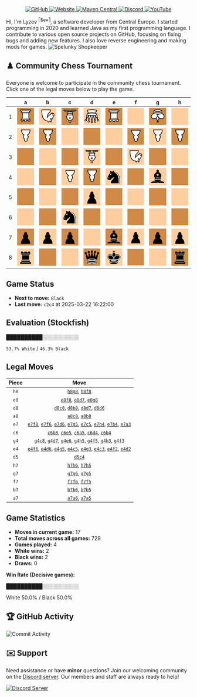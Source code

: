 <div align="center">
    <a href="https://github.com/Lyzev">
        <img src="https://wsrv.nl/?url=https://cdn.jsdelivr.net/npm/@intergrav/devins-badges@3.2.0/assets/cozy-minimal/available/github_vector.svg&w=64&h=64" alt="GitHub">
    </a>
    <a href="https://lyzev.dev">
        <img src="https://wsrv.nl/?url=https://cdn.jsdelivr.net/npm/@intergrav/devins-badges@3.2.0/assets/cozy-minimal/documentation/website_vector.svg&w=64&h=64" alt="Website">
    </a>
    <a href="https://central.sonatype.com/namespace/dev.lyzev.api">
        <img src="https://wsrv.nl/?url=https://cdn.jsdelivr.net/npm/@intergrav/devins-badges@3.2.0/assets/cozy-minimal/available/maven-central_vector.svg&w=64&h=64" alt="Maven Central">
    </a>
    <a href="https://lyzev.dev/discord">
        <img src="https://wsrv.nl/?url=https://cdn.jsdelivr.net/npm/@intergrav/devins-badges@3/assets/cozy-minimal/social/discord-plural_vector.svg&w=64&h=64" alt="Discord">
    </a>
    <a href="https://www.youtube.com/@lyzev">
        <img src="https://wsrv.nl/?url=https://cdn.jsdelivr.net/npm/@intergrav/devins-badges@3.2.0/assets/cozy-minimal/social/youtube-singular_vector.svg&w=64&h=64" alt="YouTube">
    </a>
</div>

[//]: # (23, 08 Mon 2021, 20:00:00)

Hi, I'm Lyzev <sup>⎡Бен⎤</sup>, a software developer from Central Europe. I started programming in 2020 and learned Java as my first programming language. I contribute to various open source projects on GitHub, focusing on fixing bugs and adding new features. I also love reverse engineering and making mods for games. ![Spelunky Shopkeeper](https://static.wikia.nocookie.net/spelunky/images/c/cd/Shopkeeper_HD.png/revision/latest/scale-to-height-down/18)

## :chess_pawn: Community Chess Tournament

Everyone is welcome to participate in the community chess tournament.
Click one of the legal moves below to play the game.

|   | a | b | c | d | e | f | g | h |
|---|---|---|---|---|---|---|---|---|
| 1 | ![R](chess/assets/img/dark/white/down/tower.svg) | ![N](chess/assets/img/light/white/down/horse.svg) | ![B](chess/assets/img/dark/white/down/bishop.svg) | ![Q](chess/assets/img/light/white/down/queen.svg) | ![R](chess/assets/img/dark/white/down/tower.svg) | ![Square](chess/assets/img/light/square.svg) | ![K](chess/assets/img/dark/white/down/king.svg) | ![Square](chess/assets/img/light/square.svg) |
| 2 | ![P](chess/assets/img/light/white/down/pawn.svg) | ![P](chess/assets/img/dark/white/down/pawn.svg) | ![Square](chess/assets/img/light/square.svg) | [![Square](chess/assets/img/dark/square.svg)](https://github.com/Lyzev/Lyzev/issues/new?title=chess%7Ce4d2&body=Click+%27Create%27+to+submit+this+move.) | ![Square](chess/assets/img/light/square.svg) | [![P](chess/assets/img/dark/white/down/pawn.svg)](https://github.com/Lyzev/Lyzev/issues/new?title=chess%7Ce4f2&body=Click+%27Create%27+to+submit+this+move.) | ![P](chess/assets/img/light/white/down/pawn.svg) | ![P](chess/assets/img/dark/white/down/pawn.svg) |
| 3 | [![Square](chess/assets/img/dark/square.svg)](https://github.com/Lyzev/Lyzev/issues/new?title=chess%7Ce7a3&body=Click+%27Create%27+to+submit+this+move.) | ![Square](chess/assets/img/light/square.svg) | [![Square](chess/assets/img/dark/square.svg)](https://github.com/Lyzev/Lyzev/issues/new?title=chess%7Ce4c3&body=Click+%27Create%27+to+submit+this+move.) | ![B](chess/assets/img/light/white/down/bishop.svg) | ![Square](chess/assets/img/dark/square.svg) | [![N](chess/assets/img/light/white/down/horse.svg)](https://github.com/Lyzev/Lyzev/issues/new?title=chess%7Cg4f3&body=Click+%27Create%27+to+submit+this+move.) | [![Square](chess/assets/img/dark/square.svg)](https://github.com/Lyzev/Lyzev/issues/new?title=chess%7Ce4g3&body=Click+%27Create%27+to+submit+this+move.) | [![Square](chess/assets/img/light/square.svg)](https://github.com/Lyzev/Lyzev/issues/new?title=chess%7Cg4h3&body=Click+%27Create%27+to+submit+this+move.) |
| 4 | ![Square](chess/assets/img/light/square.svg) | ![Square](chess/assets/img/dark/square.svg) | [![P](chess/assets/img/light/white/down/pawn.svg)](https://github.com/Lyzev/Lyzev/issues/new?title=chess%7Cd5c4&body=Click+%27Create%27+to+submit+this+move.) | [![P](chess/assets/img/dark/white/down/pawn.svg)](https://github.com/Lyzev/Lyzev/issues/new?title=chess%7Cc6d4&body=Click+%27Create%27+to+submit+this+move.) | ![n](chess/assets/img/light/black/up/horse.svg) | ![Square](chess/assets/img/dark/square.svg) | ![b](chess/assets/img/light/black/up/bishop.svg) | [![Square](chess/assets/img/dark/square.svg)](https://github.com/Lyzev/Lyzev/issues/new?title=chess%7Ce7h4&body=Click+%27Create%27+to+submit+this+move.) |
| 5 | ![Square](chess/assets/img/dark/square.svg) | [![Square](chess/assets/img/light/square.svg)](https://github.com/Lyzev/Lyzev/issues/new?title=chess%7Cb7b5&body=Click+%27Create%27+to+submit+this+move.) | ![Square](chess/assets/img/dark/square.svg) | ![p](chess/assets/img/light/black/up/pawn.svg) | [![Square](chess/assets/img/dark/square.svg)](https://github.com/Lyzev/Lyzev/issues/new?title=chess%7Cc6e5&body=Click+%27Create%27+to+submit+this+move.) | ![Square](chess/assets/img/light/square.svg) | ![Square](chess/assets/img/dark/square.svg) | ![Square](chess/assets/img/light/square.svg) |
| 6 | [![Square](chess/assets/img/light/square.svg)](https://github.com/Lyzev/Lyzev/issues/new?title=chess%7Ca7a6&body=Click+%27Create%27+to+submit+this+move.) | [![Square](chess/assets/img/dark/square.svg)](https://github.com/Lyzev/Lyzev/issues/new?title=chess%7Cb7b6&body=Click+%27Create%27+to+submit+this+move.) | ![n](chess/assets/img/light/black/up/horse.svg) | ![Square](chess/assets/img/dark/square.svg) | [![Square](chess/assets/img/light/square.svg)](https://github.com/Lyzev/Lyzev/issues/new?title=chess%7Cg4e6&body=Click+%27Create%27+to+submit+this+move.) | ![Square](chess/assets/img/dark/square.svg) | [![Square](chess/assets/img/light/square.svg)](https://github.com/Lyzev/Lyzev/issues/new?title=chess%7Cg7g6&body=Click+%27Create%27+to+submit+this+move.) | [![Square](chess/assets/img/dark/square.svg)](https://github.com/Lyzev/Lyzev/issues/new?title=chess%7Ch7h6&body=Click+%27Create%27+to+submit+this+move.) |
| 7 | ![p](chess/assets/img/dark/black/up/pawn.svg) | ![p](chess/assets/img/light/black/up/pawn.svg) | ![p](chess/assets/img/dark/black/up/pawn.svg) | ![Square](chess/assets/img/light/square.svg) | ![b](chess/assets/img/dark/black/up/bishop.svg) | ![p](chess/assets/img/light/black/up/pawn.svg) | ![p](chess/assets/img/dark/black/up/pawn.svg) | ![p](chess/assets/img/light/black/up/pawn.svg) |
| 8 | ![r](chess/assets/img/light/black/up/tower.svg) | ![Square](chess/assets/img/dark/square.svg) | ![Square](chess/assets/img/light/square.svg) | ![q](chess/assets/img/dark/black/up/queen.svg) | ![k](chess/assets/img/light/black/up/king.svg) | ![Square](chess/assets/img/dark/square.svg) | ![Square](chess/assets/img/light/square.svg) | ![r](chess/assets/img/dark/black/up/tower.svg) |

## Game Status

- **Next to move:** `Black`
- **Last move:** `c2c4` at 2025-03-22 16:22:00

## Evaluation (Stockfish)

██████████░░░░░░░░░░

`53.7% White` / `46.3% Black`

## Legal Moves

| **Piece** | **Move** |
|:---------:|:--------:|
| `h8` | [`h8g8`](https://github.com/Lyzev/Lyzev/issues/new?title=chess%7Ch8g8&body=Click+%27Create%27+to+submit+this+move.), [`h8f8`](https://github.com/Lyzev/Lyzev/issues/new?title=chess%7Ch8f8&body=Click+%27Create%27+to+submit+this+move.) |
| `e8` | [`e8f8`](https://github.com/Lyzev/Lyzev/issues/new?title=chess%7Ce8f8&body=Click+%27Create%27+to+submit+this+move.), [`e8d7`](https://github.com/Lyzev/Lyzev/issues/new?title=chess%7Ce8d7&body=Click+%27Create%27+to+submit+this+move.), [`e8g8`](https://github.com/Lyzev/Lyzev/issues/new?title=chess%7Ce8g8&body=Click+%27Create%27+to+submit+this+move.) |
| `d8` | [`d8c8`](https://github.com/Lyzev/Lyzev/issues/new?title=chess%7Cd8c8&body=Click+%27Create%27+to+submit+this+move.), [`d8b8`](https://github.com/Lyzev/Lyzev/issues/new?title=chess%7Cd8b8&body=Click+%27Create%27+to+submit+this+move.), [`d8d7`](https://github.com/Lyzev/Lyzev/issues/new?title=chess%7Cd8d7&body=Click+%27Create%27+to+submit+this+move.), [`d8d6`](https://github.com/Lyzev/Lyzev/issues/new?title=chess%7Cd8d6&body=Click+%27Create%27+to+submit+this+move.) |
| `a8` | [`a8c8`](https://github.com/Lyzev/Lyzev/issues/new?title=chess%7Ca8c8&body=Click+%27Create%27+to+submit+this+move.), [`a8b8`](https://github.com/Lyzev/Lyzev/issues/new?title=chess%7Ca8b8&body=Click+%27Create%27+to+submit+this+move.) |
| `e7` | [`e7f8`](https://github.com/Lyzev/Lyzev/issues/new?title=chess%7Ce7f8&body=Click+%27Create%27+to+submit+this+move.), [`e7f6`](https://github.com/Lyzev/Lyzev/issues/new?title=chess%7Ce7f6&body=Click+%27Create%27+to+submit+this+move.), [`e7d6`](https://github.com/Lyzev/Lyzev/issues/new?title=chess%7Ce7d6&body=Click+%27Create%27+to+submit+this+move.), [`e7g5`](https://github.com/Lyzev/Lyzev/issues/new?title=chess%7Ce7g5&body=Click+%27Create%27+to+submit+this+move.), [`e7c5`](https://github.com/Lyzev/Lyzev/issues/new?title=chess%7Ce7c5&body=Click+%27Create%27+to+submit+this+move.), [`e7h4`](https://github.com/Lyzev/Lyzev/issues/new?title=chess%7Ce7h4&body=Click+%27Create%27+to+submit+this+move.), [`e7b4`](https://github.com/Lyzev/Lyzev/issues/new?title=chess%7Ce7b4&body=Click+%27Create%27+to+submit+this+move.), [`e7a3`](https://github.com/Lyzev/Lyzev/issues/new?title=chess%7Ce7a3&body=Click+%27Create%27+to+submit+this+move.) |
| `c6` | [`c6b8`](https://github.com/Lyzev/Lyzev/issues/new?title=chess%7Cc6b8&body=Click+%27Create%27+to+submit+this+move.), [`c6e5`](https://github.com/Lyzev/Lyzev/issues/new?title=chess%7Cc6e5&body=Click+%27Create%27+to+submit+this+move.), [`c6a5`](https://github.com/Lyzev/Lyzev/issues/new?title=chess%7Cc6a5&body=Click+%27Create%27+to+submit+this+move.), [`c6d4`](https://github.com/Lyzev/Lyzev/issues/new?title=chess%7Cc6d4&body=Click+%27Create%27+to+submit+this+move.), [`c6b4`](https://github.com/Lyzev/Lyzev/issues/new?title=chess%7Cc6b4&body=Click+%27Create%27+to+submit+this+move.) |
| `g4` | [`g4c8`](https://github.com/Lyzev/Lyzev/issues/new?title=chess%7Cg4c8&body=Click+%27Create%27+to+submit+this+move.), [`g4d7`](https://github.com/Lyzev/Lyzev/issues/new?title=chess%7Cg4d7&body=Click+%27Create%27+to+submit+this+move.), [`g4e6`](https://github.com/Lyzev/Lyzev/issues/new?title=chess%7Cg4e6&body=Click+%27Create%27+to+submit+this+move.), [`g4h5`](https://github.com/Lyzev/Lyzev/issues/new?title=chess%7Cg4h5&body=Click+%27Create%27+to+submit+this+move.), [`g4f5`](https://github.com/Lyzev/Lyzev/issues/new?title=chess%7Cg4f5&body=Click+%27Create%27+to+submit+this+move.), [`g4h3`](https://github.com/Lyzev/Lyzev/issues/new?title=chess%7Cg4h3&body=Click+%27Create%27+to+submit+this+move.), [`g4f3`](https://github.com/Lyzev/Lyzev/issues/new?title=chess%7Cg4f3&body=Click+%27Create%27+to+submit+this+move.) |
| `e4` | [`e4f6`](https://github.com/Lyzev/Lyzev/issues/new?title=chess%7Ce4f6&body=Click+%27Create%27+to+submit+this+move.), [`e4d6`](https://github.com/Lyzev/Lyzev/issues/new?title=chess%7Ce4d6&body=Click+%27Create%27+to+submit+this+move.), [`e4g5`](https://github.com/Lyzev/Lyzev/issues/new?title=chess%7Ce4g5&body=Click+%27Create%27+to+submit+this+move.), [`e4c5`](https://github.com/Lyzev/Lyzev/issues/new?title=chess%7Ce4c5&body=Click+%27Create%27+to+submit+this+move.), [`e4g3`](https://github.com/Lyzev/Lyzev/issues/new?title=chess%7Ce4g3&body=Click+%27Create%27+to+submit+this+move.), [`e4c3`](https://github.com/Lyzev/Lyzev/issues/new?title=chess%7Ce4c3&body=Click+%27Create%27+to+submit+this+move.), [`e4f2`](https://github.com/Lyzev/Lyzev/issues/new?title=chess%7Ce4f2&body=Click+%27Create%27+to+submit+this+move.), [`e4d2`](https://github.com/Lyzev/Lyzev/issues/new?title=chess%7Ce4d2&body=Click+%27Create%27+to+submit+this+move.) |
| `d5` | [`d5c4`](https://github.com/Lyzev/Lyzev/issues/new?title=chess%7Cd5c4&body=Click+%27Create%27+to+submit+this+move.) |
| `h7` | [`h7h6`](https://github.com/Lyzev/Lyzev/issues/new?title=chess%7Ch7h6&body=Click+%27Create%27+to+submit+this+move.), [`h7h5`](https://github.com/Lyzev/Lyzev/issues/new?title=chess%7Ch7h5&body=Click+%27Create%27+to+submit+this+move.) |
| `g7` | [`g7g6`](https://github.com/Lyzev/Lyzev/issues/new?title=chess%7Cg7g6&body=Click+%27Create%27+to+submit+this+move.), [`g7g5`](https://github.com/Lyzev/Lyzev/issues/new?title=chess%7Cg7g5&body=Click+%27Create%27+to+submit+this+move.) |
| `f7` | [`f7f6`](https://github.com/Lyzev/Lyzev/issues/new?title=chess%7Cf7f6&body=Click+%27Create%27+to+submit+this+move.), [`f7f5`](https://github.com/Lyzev/Lyzev/issues/new?title=chess%7Cf7f5&body=Click+%27Create%27+to+submit+this+move.) |
| `b7` | [`b7b6`](https://github.com/Lyzev/Lyzev/issues/new?title=chess%7Cb7b6&body=Click+%27Create%27+to+submit+this+move.), [`b7b5`](https://github.com/Lyzev/Lyzev/issues/new?title=chess%7Cb7b5&body=Click+%27Create%27+to+submit+this+move.) |
| `a7` | [`a7a6`](https://github.com/Lyzev/Lyzev/issues/new?title=chess%7Ca7a6&body=Click+%27Create%27+to+submit+this+move.), [`a7a5`](https://github.com/Lyzev/Lyzev/issues/new?title=chess%7Ca7a5&body=Click+%27Create%27+to+submit+this+move.) |

## Game Statistics

- **Moves in current game:** 17
- **Total moves across all games:** 729
- **Games played:** 4
- **White wins:** 2
- **Black wins:** 2
- **Draws:** 0

**Win Rate (Decisive games):**

██████████░░░░░░░░░░

White 50.0% / Black 50.0%


## :trophy: GitHub Activity

![Commit Activity](https://lyzev.dev/assets/img/Lyzev.svg)

## :envelope: Support

Need assistance or have **minor** questions? Join our welcoming community on
the [Discord server](https://lyzev.dev/discord). Our members and staff are always ready to help!

[![Discord Server](https://cdn.jsdelivr.net/npm/@intergrav/devins-badges@3/assets/cozy/social/discord-plural_vector.svg)](https://lyzev.dev/discord)
